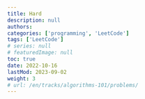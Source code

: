 ```yaml
---
title: Hard
description: null
authors:
categories: ['programming', 'LeetCode']
tags: ['LeetCode']
# series: null
# featuredImage: null
toc: true
date: 2022-10-16
lastMod: 2023-09-02
weight: 3
# url: /en/tracks/algorithms-101/problems/
---
```

